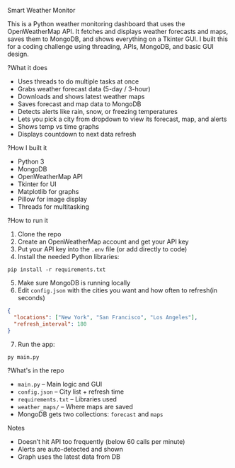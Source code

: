 
Smart Weather Monitor

This is a Python weather monitoring dashboard that uses the OpenWeatherMap API. It fetches and displays weather forecasts and maps, saves them to MongoDB, and shows everything on a Tkinter GUI. I built this for a coding challenge using threading, APIs, MongoDB, and basic GUI design.

?What it does

- Uses threads to do multiple tasks at once
- Grabs weather forecast data (5-day / 3-hour)
- Downloads and shows latest weather maps
- Saves forecast and map data to MongoDB
- Detects alerts like rain, snow, or freezing temperatures
- Lets you pick a city from dropdown to view its forecast, map, and alerts
- Shows temp vs time graphs
- Displays countdown to next data refresh

?How I built it

- Python 3
- MongoDB
- OpenWeatherMap API
- Tkinter for UI
- Matplotlib for graphs
- Pillow for image display
- Threads for multitasking

?How to run it

1. Clone the repo
2. Create an OpenWeatherMap account and get your API key
3. Put your API key into the `.env` file (or add directly to code)
4. Install the needed Python libraries:

```
pip install -r requirements.txt
```

5. Make sure MongoDB is running locally
6. Edit `config.json` with the cities you want and how often to refresh(in seconds)

```json
{
  "locations": ["New York", "San Francisco", "Los Angeles"],
  "refresh_interval": 180
}
```

7. Run the app:
```
py main.py
```

?What's in the repo

- `main.py` – Main logic and GUI
- `config.json` – City list + refresh time
- `requirements.txt` – Libraries used
- `weather_maps/` – Where maps are saved
- MongoDB gets two collections: `forecast` and `maps`

Notes

- Doesn’t hit API too frequently (below 60 calls per minute)
- Alerts are auto-detected and shown
- Graph uses the latest data from DB

